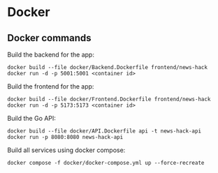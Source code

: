# Docker

## Docker commands

Build the backend for the app:

    docker build --file docker/Backend.Dockerfile frontend/news-hack
    docker run -d -p 5001:5001 <container id>

Build the frontend for the app:

    docker build --file docker/Frontend.Dockerfile frontend/news-hack
    docker run -d -p 5173:5173 <container id>

Build the Go API:

    docker build --file docker/API.Dockerfile api -t news-hack-api
    docker run -p 8080:8080 news-hack-api

Build all services using docker compose:

    docker compose -f docker/docker-compose.yml up --force-recreate
